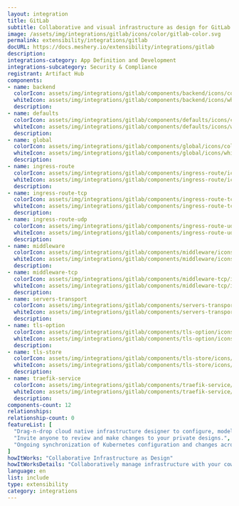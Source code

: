 ```yaml
---
layout: integration
title: GitLab
subtitle: Collaborative and visual infrastructure as design for GitLab
image: /assets/img/integrations/gitlab/icons/color/gitlab-color.svg
permalink: extensibility/integrations/gitlab
docURL: https://docs.meshery.io/extensibility/integrations/gitlab
description: 
integrations-category: App Definition and Development
integrations-subcategory: Security & Compliance
registrant: Artifact Hub
components: 
- name: backend
  colorIcon: assets/img/integrations/gitlab/components/backend/icons/color/backend-color.svg
  whiteIcon: assets/img/integrations/gitlab/components/backend/icons/white/backend-white.svg
  description: 
- name: defaults
  colorIcon: assets/img/integrations/gitlab/components/defaults/icons/color/defaults-color.svg
  whiteIcon: assets/img/integrations/gitlab/components/defaults/icons/white/defaults-white.svg
  description: 
- name: global
  colorIcon: assets/img/integrations/gitlab/components/global/icons/color/global-color.svg
  whiteIcon: assets/img/integrations/gitlab/components/global/icons/white/global-white.svg
  description: 
- name: ingress-route
  colorIcon: assets/img/integrations/gitlab/components/ingress-route/icons/color/ingress-route-color.svg
  whiteIcon: assets/img/integrations/gitlab/components/ingress-route/icons/white/ingress-route-white.svg
  description: 
- name: ingress-route-tcp
  colorIcon: assets/img/integrations/gitlab/components/ingress-route-tcp/icons/color/ingress-route-tcp-color.svg
  whiteIcon: assets/img/integrations/gitlab/components/ingress-route-tcp/icons/white/ingress-route-tcp-white.svg
  description: 
- name: ingress-route-udp
  colorIcon: assets/img/integrations/gitlab/components/ingress-route-udp/icons/color/ingress-route-udp-color.svg
  whiteIcon: assets/img/integrations/gitlab/components/ingress-route-udp/icons/white/ingress-route-udp-white.svg
  description: 
- name: middleware
  colorIcon: assets/img/integrations/gitlab/components/middleware/icons/color/middleware-color.svg
  whiteIcon: assets/img/integrations/gitlab/components/middleware/icons/white/middleware-white.svg
  description: 
- name: middleware-tcp
  colorIcon: assets/img/integrations/gitlab/components/middleware-tcp/icons/color/middleware-tcp-color.svg
  whiteIcon: assets/img/integrations/gitlab/components/middleware-tcp/icons/white/middleware-tcp-white.svg
  description: 
- name: servers-transport
  colorIcon: assets/img/integrations/gitlab/components/servers-transport/icons/color/servers-transport-color.svg
  whiteIcon: assets/img/integrations/gitlab/components/servers-transport/icons/white/servers-transport-white.svg
  description: 
- name: tls-option
  colorIcon: assets/img/integrations/gitlab/components/tls-option/icons/color/tls-option-color.svg
  whiteIcon: assets/img/integrations/gitlab/components/tls-option/icons/white/tls-option-white.svg
  description: 
- name: tls-store
  colorIcon: assets/img/integrations/gitlab/components/tls-store/icons/color/tls-store-color.svg
  whiteIcon: assets/img/integrations/gitlab/components/tls-store/icons/white/tls-store-white.svg
  description: 
- name: traefik-service
  colorIcon: assets/img/integrations/gitlab/components/traefik-service/icons/color/traefik-service-color.svg
  whiteIcon: assets/img/integrations/gitlab/components/traefik-service/icons/white/traefik-service-white.svg
  description: 
components-count: 12
relationships: 
relationship-count: 0
featureList: [
  "Drag-n-drop cloud native infrastructure designer to configure, model, and deploy your workloads.",
  "Invite anyone to review and make changes to your private designs.",
  "Ongoing synchronization of Kubernetes configuration and changes across any number of clusters."
]
howItWorks: "Collaborative Infrastructure as Design"
howItWorksDetails: "Collaboratively manage infrastructure with your coworkers synchronously sharing the same designs."
language: en
list: include
type: extensibility
category: integrations
---
```

